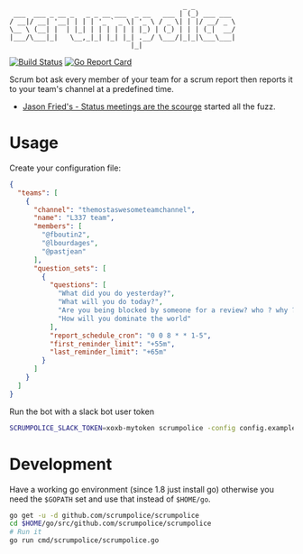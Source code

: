 ```
                                           _ _
 ___  ___ _ __ _   _ _ __ ___  _ __   ___ | (_) ___ ___
/ __|/ __| '__| | | | '_ ` _ \| '_ \ / _ \| | |/ __/ _ \
\__ \ (__| |  | |_| | | | | | | |_) | (_) | | | (_|  __/
|___/\___|_|   \__,_|_| |_| |_| .__/ \___/|_|_|\___\___|
                              |_|
```

[![Build Status](https://travis-ci.org/scrumpolice/scrumpolice.svg?branch=master)](https://travis-ci.org/scrumpolice/scrumpolice)
[![Go Report Card](https://goreportcard.com/badge/github.com/scrumpolice/scrumpolice)](https://goreportcard.com/report/github.com/scrumpolice/scrumpolice)

Scrum bot ask every member of your team for a scrum report then reports it to
your team's channel at a predefined time.

- [Jason Fried's - Status meetings are the scourge](https://m.signalvnoise.com/status-meetings-are-the-scourge-39f49267ca90) started all the fuzz.

# Usage 


Create your configuration file: 

```json
{
  "teams": [
    {
      "channel": "themostaswesometeamchannel",
      "name": "L337 team",
      "members": [
        "@fboutin2",
        "@lbourdages",
        "@pastjean"
      ],
      "question_sets": [
        {
          "questions": [
            "What did you do yesterday?",
            "What will you do today?",
            "Are you being blocked by someone for a review? who ? why ?",
            "How will you dominate the world"
          ],
          "report_schedule_cron": "0 0 8 * * 1-5",
          "first_reminder_limit": "+55m",
          "last_reminder_limit": "+65m"
        }
      ]
    }
  ]
}
```

Run the bot with a slack bot user token

```sh
SCRUMPOLICE_SLACK_TOKEN=xoxb-mytoken scrumpolice -config config.example.json
```

# Development

Have a working go environment (since 1.8 just install go) otherwise you need the
`$GOPATH` set and use that instead of `$HOME/go`.

```sh
go get -u -d github.com/scrumpolice/scrumpolice
cd $HOME/go/src/github.com/scrumpolice/scrumpolice
# Run it
go run cmd/scrumpolice/scrumpolice.go
```

